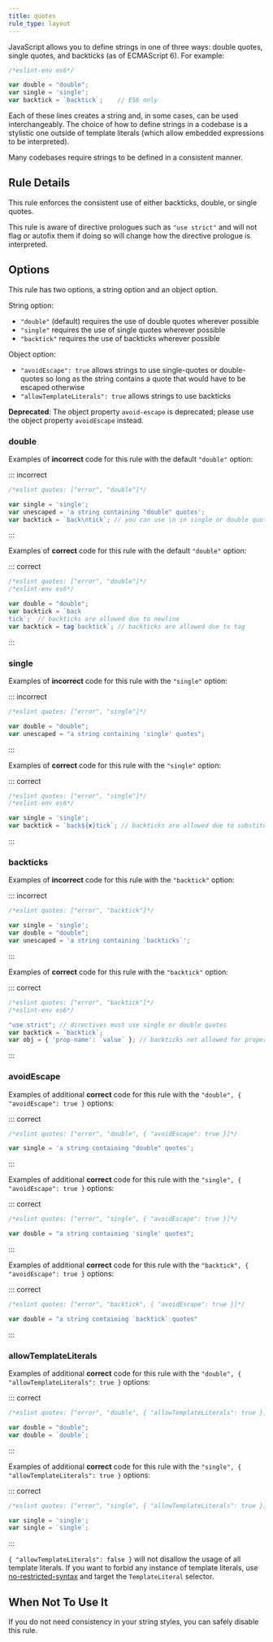```yaml
---
title: quotes
rule_type: layout
---
```


JavaScript allows you to define strings in one of three ways: double quotes, single quotes, and backticks (as of ECMAScript 6). For example:

```js
/*eslint-env es6*/

var double = "double";
var single = 'single';
var backtick = `backtick`;    // ES6 only
```

Each of these lines creates a string and, in some cases, can be used interchangeably. The choice of how to define strings in a codebase is a stylistic one outside of template literals (which allow embedded expressions to be interpreted).

Many codebases require strings to be defined in a consistent manner.

## Rule Details

This rule enforces the consistent use of either backticks, double, or single quotes.

This rule is aware of directive prologues such as `"use strict"` and will not flag or autofix them if doing so will change how the directive prologue is interpreted.

## Options

This rule has two options, a string option and an object option.

String option:

- `"double"` (default) requires the use of double quotes wherever possible
- `"single"` requires the use of single quotes wherever possible
- `"backtick"` requires the use of backticks wherever possible

Object option:

- `"avoidEscape": true` allows strings to use single-quotes or double-quotes so long as the string contains a quote that would have to be escaped otherwise
- `"allowTemplateLiterals": true` allows strings to use backticks

**Deprecated**: The object property `avoid-escape` is deprecated; please use the object property `avoidEscape` instead.

### double

Examples of **incorrect** code for this rule with the default `"double"` option:

::: incorrect

```js
/*eslint quotes: ["error", "double"]*/

var single = 'single';
var unescaped = 'a string containing "double" quotes';
var backtick = `back\ntick`; // you can use \n in single or double quoted strings
```

:::

Examples of **correct** code for this rule with the default `"double"` option:

::: correct

```js
/*eslint quotes: ["error", "double"]*/
/*eslint-env es6*/

var double = "double";
var backtick = `back
tick`;  // backticks are allowed due to newline
var backtick = tag`backtick`; // backticks are allowed due to tag
```

:::

### single

Examples of **incorrect** code for this rule with the `"single"` option:

::: incorrect

```js
/*eslint quotes: ["error", "single"]*/

var double = "double";
var unescaped = "a string containing 'single' quotes";
```

:::

Examples of **correct** code for this rule with the `"single"` option:

::: correct

```js
/*eslint quotes: ["error", "single"]*/
/*eslint-env es6*/

var single = 'single';
var backtick = `back${x}tick`; // backticks are allowed due to substitution
```

:::

### backticks

Examples of **incorrect** code for this rule with the `"backtick"` option:

::: incorrect

```js
/*eslint quotes: ["error", "backtick"]*/

var single = 'single';
var double = "double";
var unescaped = 'a string containing `backticks`';
```

:::

Examples of **correct** code for this rule with the `"backtick"` option:

::: correct

```js
/*eslint quotes: ["error", "backtick"]*/
/*eslint-env es6*/

"use strict"; // directives must use single or double quotes
var backtick = `backtick`;
var obj = { 'prop-name': `value` }; // backticks not allowed for property names
```

:::

### avoidEscape

Examples of additional **correct** code for this rule with the `"double", { "avoidEscape": true }` options:

::: correct

```js
/*eslint quotes: ["error", "double", { "avoidEscape": true }]*/

var single = 'a string containing "double" quotes';
```

:::

Examples of additional **correct** code for this rule with the `"single", { "avoidEscape": true }` options:

::: correct

```js
/*eslint quotes: ["error", "single", { "avoidEscape": true }]*/

var double = "a string containing 'single' quotes";
```

:::

Examples of additional **correct** code for this rule with the `"backtick", { "avoidEscape": true }` options:

::: correct

```js
/*eslint quotes: ["error", "backtick", { "avoidEscape": true }]*/

var double = "a string containing `backtick` quotes"
```

:::

### allowTemplateLiterals

Examples of additional **correct** code for this rule with the `"double", { "allowTemplateLiterals": true }` options:

::: correct

```js
/*eslint quotes: ["error", "double", { "allowTemplateLiterals": true }]*/

var double = "double";
var double = `double`;
```

:::

Examples of additional **correct** code for this rule with the `"single", { "allowTemplateLiterals": true }` options:

::: correct

```js
/*eslint quotes: ["error", "single", { "allowTemplateLiterals": true }]*/

var single = 'single';
var single = `single`;
```

:::

`{ "allowTemplateLiterals": false }` will not disallow the usage of all template literals. If you want to forbid any instance of template literals, use [no-restricted-syntax](no-restricted-syntax) and target the `TemplateLiteral` selector.

## When Not To Use It

If you do not need consistency in your string styles, you can safely disable this rule.
